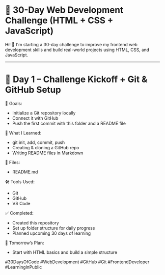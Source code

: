 # 🚀 30-Day Web Development Challenge (HTML + CSS + JavaScript)

Hi! 👋 I'm starting a 30-day challenge to improve my frontend web development skills and build real-world projects using HTML, CSS, and JavaScript.

---

# 📅 Day 1 – Challenge Kickoff + Git & GitHub Setup

🎯 Goals:
- Initialize a Git repository locally
- Connect it with GitHub
- Push the first commit with this folder and a README file

🧠 What I Learned:
- git init, add, commit, push
- Creating & cloning a GitHub repo
- Writing README files in Markdown

📁 Files:
- README.md

🛠 Tools Used:
- Git
- GitHub
- VS Code

✅ Completed:
- Created this repository
- Set up folder structure for daily progress
- Planned upcoming 30 days of learning

📌 Tomorrow’s Plan:
- Start with HTML basics and build a simple structure

#30DaysOfCode #WebDevelopment #GitHub #Git #FrontendDeveloper #LearningInPublic
